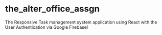# the_alter_office_assgn
The Responsive Task management system application using React with the User Authentication via Google Firebase!
